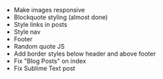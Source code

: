 - Make images responsive
- Blockquote styling (almost done)
- Style links in posts
- Style nav
- Footer
- Random quote JS
- Add border styles below header and above footer
- Fix "Blog Posts" on index
- Fix Sublime Text post